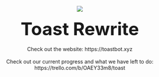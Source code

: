 <p align="center">
  <img src="https://user-images.githubusercontent.com/53883918/116756408-0a8e6180-a9da-11eb-8799-cf9653813a9e.png"><br></br>
  <strong><font size="+100">Toast Rewrite</font></strong><br></br>
  Check out the website: https://toastbot.xyz<br></br>
  Check out our current progress and what we have left to do: https://trello.com/b/OAEY33m8/toast
</p>
